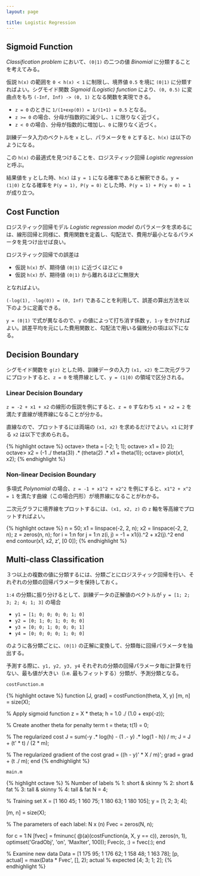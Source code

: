 ```yaml
---
layout: page

title: Logistic Regression
---
```


<script type="text/x-mathjax-config">
  MathJax.Hub.Config({ tex2jax: { inlineMath: [['$','$'], ["\\(","\\)"]] } });
</script>
<script type="text/javascript"
  src="http://cdn.mathjax.org/mathjax/latest/MathJax.js?config=TeX-AMS_HTML">
</script>

## Sigmoid Function

_Classification problem_ において、`(0|1)` の二つの値 _Binomial_ に分類することを考えてみる。

仮説 `h(x)` の範囲を `0 < h(x) < 1` に制限し、境界値 `0.5` を境に `(0|1)` に分類すればよい。シグモイド関数 _Sigmoid (Logistic) function_ により、`(0, 0.5)` に変曲点をもち `(-Inf, Inf) -> (0, 1)` となる関数を実現できる。

<script type="math/tex; mode=display" id="MathJax-Element-sigmoid">
g(z) = \frac{1}{1 + e^{-z}} \\
\lim_{z \to \infty} g(z) = 1 \\
\lim_{z \to -{\infty}} g(z) = 0 \\
</script>

* `z = 0` のときに `1/(1+exp(0)) = 1/(1+1) = 0.5` となる。
* `z >= 0` の場合、分母が指数的に減少し、`1` に限りなく近づく。
* `z < 0` の場合、分母が指数的に増加し、`0` に限りなく近づく。

訓練データ入力のベクトルを `x` とし、パラメータを `θ` とすると、`h(x)` は以下のようになる。

<script type="math/tex; mode=display" id="MathJax-Element-sigimoid_hypothesis">
h_{\theta}(x) = g({\theta}_0 + {\theta}_1 x_1 + {\theta}_2 x_2 + ...) \\
h_{\theta}(x) = g({\theta}^T x) = \frac{1}{1 + e^{- { {\theta}^T x } } } \\
</script>

この `h(x)` の最適式を見つけることを、ロジスティック回帰 _Logistic regression_ と呼ぶ。

結果値を `y` とした時、`h(x)` は `y = 1` になる確率であると解釈できる。`y = (1|0)` となる確率を `P(y = 1), P(y = 0)` とした時、`P(y = 1) + P(y = 0) = 1` が成り立つ。

<script type="math/tex; mode=display" id="MathJax-Element-sigmoid_probability">
P(y = 1) + P(y = 0) = 1 \\
h_{\theta}(x) = P(y = 1) = 0.5 \ldots P(y = 0) = 1 - 0.5 = 0.5 \\
h_{\theta}(x) = P(y = 1) = 0.3 \ldots P(y = 0) = 1 - 0.3 = 0.7 \\
</script>

## Cost Function

ロジスティック回帰モデル _Logistic regression model_ のパラメータを求めるには、線形回帰と同様に、費用関数を定義し、勾配法で、費用が最小となるパラメータを見つけ出せば良い。

ロジスティック回帰での誤差は

* 仮説 `h(x)` が、期待値 `(0|1)` に近づくほどに `0`
* 仮説 `h(x)` が、期待値 `(0|1)` から離れるほどに無限大

となればよい。

`(-log(1), -log(0)) = (0, Inf)` であることを利用して、誤差の算出方法を以下のように定義できる。

<script type="math/tex; mode=display" id="MathJax-Element-logistic_function_error_def">
\left\{
  \begin{array}{l l}
  -log(h_{\theta}(x))     & \text{if $y = 1$} \\
  -log(1 - h_{\theta}(x)) & \text{if $y = 0$} \\
  \end{array} \\
\right.
</script>

`y = (0|1)` で式が異なるので、`y` の値によって打ち消す係数 `y, 1-y` をかければよい。誤差平均を元にした費用関数と、勾配法で用いる偏微分の項は以下になる。

<script type="math/tex; mode=display" id="MathJax-Element-logistic_function_cost">
J(\theta) = \frac{1}{m} {\sum_{i=1}^{m} [ -log(h_{\theta}(X_i))(y_i) - log(1 - h_{\theta}(X_i)) (1 - y_i) ] } \\
{\partial J(\theta) \over \partial \theta_{j}} = \frac{1}{m} {\sum_{i=1}^{m} (h_{\theta}(X_i) - y_i)X_{i,j} } \\
\theta_{j} := \theta_{j} - \alpha \left(\frac{1}{m} \sum_{i=1}^{m} (h_{\theta}(X_{i}) - y_{i}) X_{i,j} \right) \\
</script>

## Decision Boundary

シグモイド関数を `g(z)` とした時、訓練データの入力 `(x1, x2)` を二次元グラフにプロットすると、`z = 0` を境界線として、`y = (1|0)` の領域で区分される。

### Linear Decision Boundary

`z = -2 + x1 + x2` の線形の仮説を例にすると、`z = 0` すなわち `x1 + x2 = 2` を満たす直線が境界線になることが分かる。

<script type="math/tex; mode=display" id="MathJax-Element-decision_boundary_linear">
\theta = \begin{bmatrix}
  -2 \\
  1 \\
  1 \\
\end{bmatrix} \\
h_{\theta}(x) = g(-2 + {\theta}_1 x_1 + {\theta}_2 x_2) \\
z = -2 + x_1 + x_2 = 0 \\
\begin{array}{l l}
y = 1 & x_1 + x_2 > 2 & (0, 3), (1, 2), (2, 1), \ldots \\
y = 0.5 & x_1 + x_2 = 2 & (0, 2), (1, 1), (2, 0), \ldots \\
y = 0 & x_1 + x_2 < 2 & (0, 1), (1, 0) \ldots \\
\end{array}
</script>

直線なので、プロットするには両端の `(x1, x2)` を求めるだけでよい。`x1` に対する `x2` は以下で求められる。

<script type="math/tex; mode=display" id="MathJax-Element-decision_boundary_linear_plotting">
\begin{array}{r l}
{\theta}_0 + {\theta}_1 x_1 + {\theta}_1 x_2 &= 0 \\
x_2 &= -{ \frac{1}{ {\theta}_2 } } ( {\theta}_0 + {\theta}_1 x_1 ) \\
\end{array}
</script>

{% highlight octave %}
octave> theta = [-2; 1; 1];
octave> x1 = [0 2];
octave> x2 = (-1 ./ theta(3)) .* (theta(2) .* x1 + theta(1));
octave> plot(x1, x2);
{% endhighlight %}

### Non-linear Decision Boundary

多項式 _Polynomial_ の場合、`z = -1 + x1^2 + x2^2` を例にすると、`x1^2 + x^2 = 1` を満たす曲線（この場合円形）が境界線になることがわかる。

<script type="math/tex; mode=display" id="MathJax-Element-decision_boundary_nonlinear">
\theta = \begin{bmatrix}
  -1 \\
  0 \\
  0 \\
  1 \\
  0 \\
  1 \\
\end{bmatrix} \\
h_{\theta}(x) = g(-1 + {\theta}_1 x_1 + {\theta}_2 x_2 + {\theta}_3 x_{1}^2 + {\theta}_4 x_{1} x_{2} + {\theta}_5 x_{2}^2) \\
z = -1 + x_{1}^2 + x_{2}^2 = 0 \\
\begin{array}{l l}
y = 1 & x_{1}^2 + x_{2}^2 > 1 & (-2, 0), (0, -2), (2, 0), (0, 2), \ldots \\
y = 0.5 & x_{1}^2 + x_{2}^2 = 1 & (-1, 0), (0, -1), (1, 0), (0, 1), \ldots \\
y = 0 & x_{1}^2 + x_{2}^2 < 1 & (-0.5, 0), (0, -0.5), (0.5, 0), (0, 0.5), \ldots \\
\end{array}
</script>

二次元グラフに境界線をプロットするには、`(x1, x2, z)` の `z` 軸を等高線でプロットすればよい。

{% highlight octave %}
n = 50;
x1 = linspace(-2, 2, n);
x2 = linspace(-2, 2, n);
z = zeros(n, n);
for i = 1:n
  for j = 1:n
    z(i, j) = -1 + x1(i).^2 + x2(j).^2
  end
end
contour(x1, x2, z', [0 0]);
{% endhighlight %}

## Multi-class Classification

３つ以上の複数の値に分類するには、分類ごとにロジスティック回帰を行い、それぞれの分類の回帰パラメータを保持しておく。

`1:4` の分類に振り分けるとして、訓練データの正解値のベクトルが `y = [1; 2; 3; 2; 4; 1; 3]` の場合

* `y1 = [1; 0; 0; 0; 0; 1; 0]`
* `y2 = [0; 1; 0; 1; 0; 0; 0]`
* `y3 = [0; 0; 1; 0; 0; 0; 1]`
* `y4 = [0; 0; 0; 0; 1; 0; 0]`

のように各分類ごとに、`(0|1)` の正解に変換して、分類毎に回帰パラメータを抽出する。

予測する際に、`y1, y2, y3, y4` それぞれの分類の回帰パラメータ毎に計算を行ない、最も値が大きい（i.e. 最もフィットする）分類が、予測分類となる。

`costFunction.m`

{% highlight octave %}
function [J, grad] = costFunction(theta, X, y)
  [m, n] = size(X);

  % Apply sigmoid function
  z = X * theta;
  h = 1.0 ./ (1.0 + exp(-z));

  % Create another theta for penalty term
  t = theta;
  t(1) = 0;

  % The regularized cost
  J = sum(-y .* log(h) - (1 .- y) .* log(1 - h)) / m;
  J = J + (t' * t) / (2 * m);

  % The regularized gradient of the cost
  grad = ((h - y)' * X / m)';
  grad = grad + (t ./ m);
end
{% endhighlight %}

`main.m`

{% highlight octave %}
% Number of labels
%   1: short & skinny
%   2: short & fat
%   3: tall & skinny
%   4: tall & fat
N = 4;

% Training set
X = [1 160 45; 1 160 75; 1 180 63; 1 180 105];
y = [1; 2; 3; 4];

[m, n] = size(X);

% The parameters of each label: N x (n)
Fvec = zeros(N, n);

for c = 1:N
  [fvec] = fminunc(
      @(a)(costFunction(a, X, y == c)),
      zeros(n, 1),
      optimset('GradObj', 'on', 'MaxIter', 100));
  Fvec(c, :) = fvec(:);
end

% Examine new data
Data = [1 175 95; 1 176 62; 1 158 48; 1 163 78];
[p, actual] = max(Data * Fvec', [], 2);
actual % expected [4; 3; 1; 2];
{% endhighlight %}

